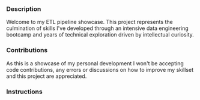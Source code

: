 ### Description

Welcome to my ETL pipeline showcase. This project represents the culmination of skills I've developed through an intensive data engineering bootcamp and years of technical exploration driven by intellectual curiosity.

### Contributions

As this is a showcase of my personal development I won't be accepting code contributions, any errors or discussions on how to improve my skillset and this project are appreciated.

### Instructions
